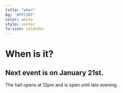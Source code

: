 ```yaml
---
title: "when"
bg: '#FFC107'
color: white
style: center
fa-icon: calendar
---
```


# When is it?

## Next event is on January 21st.

The hall opens at 12pm and is open until late evening.
